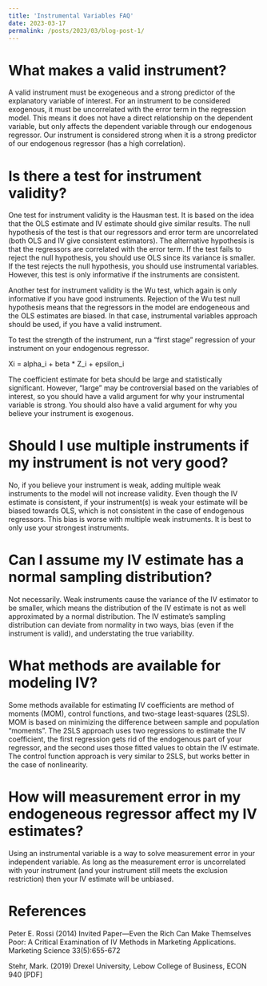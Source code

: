 ```yaml
---
title: 'Instrumental Variables FAQ'
date: 2023-03-17
permalink: /posts/2023/03/blog-post-1/
---
```


What makes a valid instrument?
======
A valid instrument must be exogeneous and a strong predictor of the explanatory variable of interest. For an instrument to be considered exogenous, it must be uncorrelated with the error term in the regression model. This means it does not have a direct relationship on the dependent variable, but only affects the dependent variable through our endogenous regressor. Our instrument is considered strong when it is a strong predictor of our endogenous regressor (has a high correlation). 

Is there a test for instrument validity? 
======
One test for instrument validity is the Hausman test. It is based on the idea that the OLS estimate and IV estimate should give similar results. The null hypothesis of the test is that our regressors and error term are uncorrelated (both OLS and IV give consistent estimators). The alternative hypothesis is that the regressors are correlated with the error term. If the test fails to reject the null hypothesis, you should use OLS since its variance is smaller. If the test rejects the null hypothesis, you should use instrumental variables. However, this test is only informative if the instruments are consistent.  

Another test for instrument validity is the Wu test, which again is only informative if you have good instruments. Rejection of the Wu test null hypothesis means that the regressors in the model are endogeneous and the OLS estimates are biased. In that case, instrumental variables approach should be used, if you have a valid instrument. 

To test the strength of the instrument, run a “first stage” regression of your instrument on your endogenous regressor. 

Xi = alpha_i + beta * Z_i + epsilon_i

The coefficient estimate for beta should be large and statistically significant. However, “large” may be controversial based on the variables of interest, so you should have a valid argument for why your instrumental variable is strong. You should also have a valid argument for why you believe your instrument is exogenous. 

Should I use multiple instruments if my instrument is not very good? 
======
No, if you believe your instrument is weak, adding multiple weak instruments to the model will not increase validity. Even though the IV estimate is consistent, if your instrument(s) is weak your estimate will be biased towards OLS, which is not consistent in the case of endogenous regressors. This bias is worse with multiple weak instruments. It is best to only use your strongest instruments. 

Can I assume my IV estimate has a normal sampling distribution? 
======
Not necessarily. Weak instruments cause the variance of the IV estimator to be smaller, which means the distribution of the IV estimate is not as well approximated by a normal distribution. The IV estimate’s sampling distribution can deviate from normality in two ways, bias (even if the instrument is valid), and understating the true variability. 

What methods are available for modeling IV? 
======
Some methods available for estimating IV coefficients are method of moments (MOM), control functions, and two-stage least-squares (2SLS). MOM is based on minimizing the difference between sample and population “moments”. The 2SLS approach uses two regressions to estimate the IV coefficient, the first regression gets rid of the endogenous part of your regressor, and the second uses those fitted values to obtain the IV estimate. The control function approach is very similar to 2SLS, but works better in the case of nonlinearity. 

How will measurement error in my endogeneous regressor affect my IV estimates? 
======
Using an instrumental variable is a way to solve measurement error in your independent variable. As long as the measurement error is uncorrelated with your instrument (and your instrument still meets the exclusion restriction) then your IV estimate will be unbiased. 

References
======
Peter E. Rossi (2014) Invited Paper—Even the Rich Can Make Themselves Poor: A Critical Examination of IV Methods in Marketing Applications. Marketing Science 33(5):655-672

Stehr, Mark. (2019) Drexel University, Lebow College of Business, ECON 940 [PDF]


